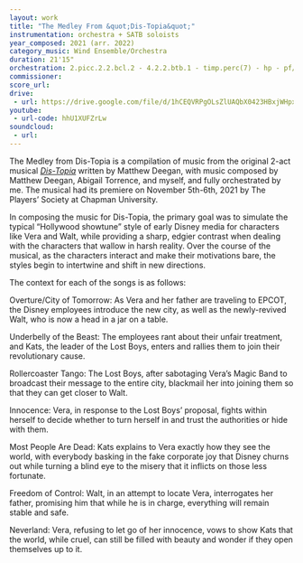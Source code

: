 ```yaml
---
layout: work
title: "The Medley From &quot;Dis-Topia&quot;"
instrumentation: orchestra + SATB soloists
year_composed: 2021 (arr. 2022)
category_music: Wind Ensemble/Orchestra
duration: 21'15"
orchestration: 2.picc.2.2.bcl.2 - 4.2.2.btb.1 - timp.perc(7) - hp - pf/cel - egtr - bgtr - ds - str - SATB
commissioner:
score_url:
drive:
 - url: https://drive.google.com/file/d/1hCEQVRPgOLsZlUAQbX0423HBxjWHpxLH/preview
youtube:
 - url-code: hhU1XUFZrLw
soundcloud: 
 - url:
---
```


<p>The Medley from Dis-Topia is a compilation of music from the original 2-act musical <a href="{{ site.url }}{{ site.baseurl }}/songs/distopia/"><i>Dis-Topia</i></a> written by Matthew Deegan, with music composed by Matthew Deegan, Abigail Torrence, and myself, and fully orchestrated by me. The musical had its premiere on November 5th-6th, 2021 by The Players’ Society at Chapman University.</p>
<p>In composing the music for Dis-Topia, the primary goal was to simulate the typical “Hollywood showtune” style of early Disney media for characters like Vera and Walt, while providing a sharp, edgier contrast when dealing with the characters that wallow in harsh reality. Over the course of the musical, as the characters interact and make their motivations bare, the styles begin to intertwine and shift in new directions.</p>
<p>The context for each of the songs is as follows:</p>
<p>Overture/City of Tomorrow: As Vera and her father are traveling to EPCOT, the Disney employees introduce the new city, as well as the newly-revived Walt, who is now a head in a jar on a table.</p>
<p>Underbelly of the Beast: The employees rant about their unfair treatment, and Kats, the leader of the Lost Boys, enters and rallies them to join their revolutionary cause.</p>
<p>Rollercoaster Tango: The Lost Boys, after sabotaging Vera’s Magic Band to broadcast their message to the entire city, blackmail her into joining them so that they can get closer to Walt.</p>
<p>Innocence: Vera, in response to the Lost Boys’ proposal, fights within herself to decide whether to turn herself in and trust the authorities or hide with them.</p>
<p>Most People Are Dead: Kats explains to Vera exactly how they see the world, with everybody basking in the fake corporate joy that Disney churns out while turning a blind eye to the misery that it inflicts on those less fortunate.</p>
<p>Freedom of Control: Walt, in an attempt to locate Vera, interrogates her father, promising him that while he is in charge, everything will remain stable and safe.</p>
<p>Neverland: Vera, refusing to let go of her innocence, vows to show Kats that the world, while cruel, can still be filled with beauty and wonder if they open themselves up to it.</p>
